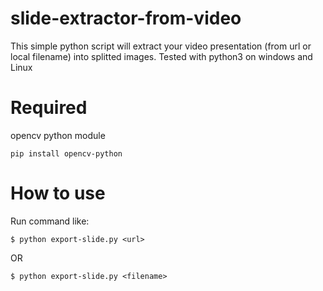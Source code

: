 # slide-extractor-from-video
This simple python script will extract your video presentation (from url or local filename) into splitted images.
Tested with python3 on windows and Linux

# Required
opencv python module
```
pip install opencv-python
```
# How to use
Run command like:
```
$ python export-slide.py <url>
  ```
OR
```
$ python export-slide.py <filename>
  ```
